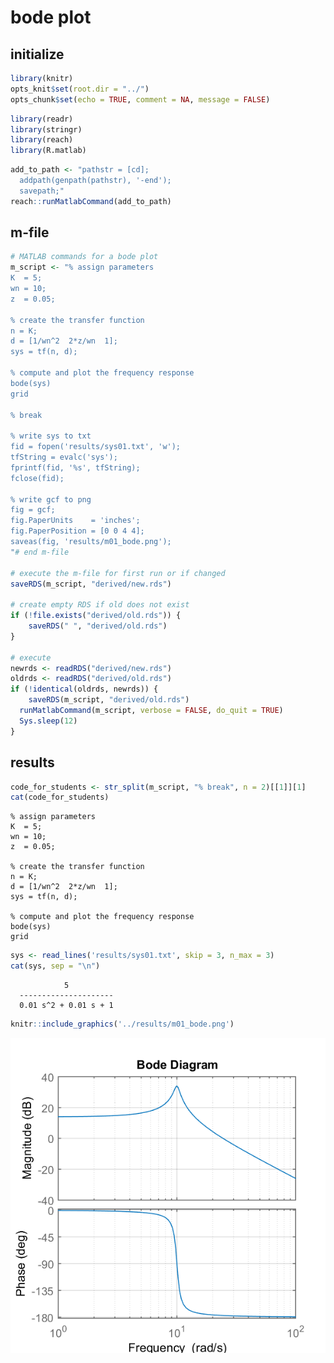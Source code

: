 
bode plot
=========

initialize
----------

``` r
library(knitr)
opts_knit$set(root.dir = "../")
opts_chunk$set(echo = TRUE, comment = NA, message = FALSE)
```

``` r
library(readr)
library(stringr)
library(reach)
library(R.matlab)
```

``` r
add_to_path <- "pathstr = [cd];
  addpath(genpath(pathstr), '-end');
  savepath;"
reach::runMatlabCommand(add_to_path)
```

m-file
------

``` r
# MATLAB commands for a bode plot
m_script <- "% assign parameters
K  = 5;
wn = 10;
z  = 0.05;

% create the transfer function
n = K;
d = [1/wn^2  2*z/wn  1];
sys = tf(n, d);

% compute and plot the frequency response
bode(sys)
grid

% break

% write sys to txt
fid = fopen('results/sys01.txt', 'w');
tfString = evalc('sys');
fprintf(fid, '%s', tfString);
fclose(fid);

% write gcf to png
fig = gcf;
fig.PaperUnits    = 'inches';
fig.PaperPosition = [0 0 4 4];
saveas(fig, 'results/m01_bode.png');
"# end m-file

# execute the m-file for first run or if changed
saveRDS(m_script, "derived/new.rds")

# create empty RDS if old does not exist
if (!file.exists("derived/old.rds")) {
    saveRDS(" ", "derived/old.rds")
}

# execute
newrds <- readRDS("derived/new.rds")
oldrds <- readRDS("derived/old.rds")
if (!identical(oldrds, newrds)) {
    saveRDS(m_script, "derived/old.rds")
  runMatlabCommand(m_script, verbose = FALSE, do_quit = TRUE)
  Sys.sleep(12)
}
```

results
-------

``` r
code_for_students <- str_split(m_script, "% break", n = 2)[[1]][1]
cat(code_for_students)
```

    % assign parameters
    K  = 5;
    wn = 10;
    z  = 0.05;

    % create the transfer function
    n = K;
    d = [1/wn^2  2*z/wn  1];
    sys = tf(n, d);

    % compute and plot the frequency response
    bode(sys)
    grid

``` r
sys <- read_lines('results/sys01.txt', skip = 3, n_max = 3)
cat(sys, sep = "\n")
```

                5
      ---------------------
      0.01 s^2 + 0.01 s + 1

``` r
knitr::include_graphics('../results/m01_bode.png')
```

<img src="../results/m01_bode.png" width="600" />
